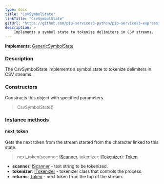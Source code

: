 ```yaml
---
type: docs
title: "CsvSymbolState"
linkTitle: "CsvSymbolState"
gitUrl: "https://github.com/pip-services3-python/pip-services3-expressions-python"
description: > 
    Implements a symbol state to tokenize delimiters in CSV streams.
---
```


**Implements**: [GenericSymbolState](../../tokenizers/generic/generic_symbol_state)

### Description

The CsvSymbolState implements a symbol state to tokenize delimiters in CSV streams.

### Constructors
Constructs this object with specified parameters.

> CsvSymbolState()

### Instance methods

#### next_token
Gets the next token from the stream started from the character linked to this state.

> next_token(scanner: [IScanner](../../io/iscanner), tokenizer: [ITokenizer](../../tokenizers/itokenizer)): [Token](../../tokenizers/token)

- **scanner**: [IScanner](../../io/iscanner) - text string to be tokenized.
- **tokenizer**: [ITokenizer](../../tokenizers/itokenizer) - tokenizer class that controls the process.
- **returns**: [Token](../../tokenizers/token) - next token from the top of the stream.
